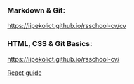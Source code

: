 ### Markdown & Git:
https://iipekolict.github.io/rsschool-cv/cv

### HTML, CSS & Git Basics:
https://iipekolict.github.io/rsschool-cv/

[React guide](REACT.md)
